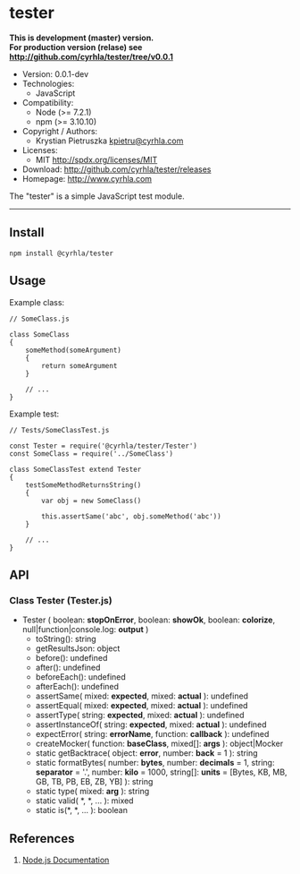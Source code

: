 tester
======
**This is development (master) version.<br> For production version (relase) see
<http://github.com/cyrhla/tester/tree/v0.0.1>**
- Version: 0.0.1-dev
- Technologies:
  - JavaScript
- Compatibility:
  - Node (>= 7.2.1)
  - npm (>= 3.10.10)
- Copyright / Authors:
  - Krystian Pietruszka <kpietru@cyrhla.com>
- Licenses:
  - MIT <http://spdx.org/licenses/MIT>
- Download: <http://github.com/cyrhla/tester/releases>
- Homepage: <http://www.cyrhla.com>

The "tester" is a simple JavaScript test module.
________________________________________________

Install
-------

    npm install @cyrhla/tester

Usage
-----

Example class:

    // SomeClass.js

    class SomeClass
    {
        someMethod(someArgument)
        {
            return someArgument
        }

        // ...
    }

Example test:

    // Tests/SomeClassTest.js

    const Tester = require('@cyrhla/tester/Tester')
    const SomeClass = require('../SomeClass')

    class SomeClassTest extend Tester
    {
        testSomeMethodReturnsString()
        {
            var obj = new SomeClass()

            this.assertSame('abc', obj.someMethod('abc'))
        }

        // ...
    }

API
---

### Class Tester (Tester.js)

- Tester ( boolean: __stopOnError__, boolean: __showOk__, boolean: __colorize__, null|function|console.log: __output__ )
  - toString(): string
  - getResultsJson: object
  - before(): undefined
  - after(): undefined
  - beforeEach(): undefined
  - afterEach(): undefined
  - assertSame( mixed: __expected__, mixed: __actual__ ): undefined
  - assertEqual( mixed: __expected__, mixed: __actual__ ): undefined
  - assertType( string: __expected__, mixed: __actual__ ): undefined
  - assertInstanceOf( string: __expected__, mixed: __actual__ ): undefined
  - expectError( string: __errorName__, function: __callback__ ): undefined
  - createMocker( function: __baseClass__, mixed[]: __args__ ): object|Mocker
  - static getBacktrace( object: __error__, number: __back__ = 1 ): string
  - static formatBytes( number: __bytes__, number: __decimals__ = 1, string: __separator__ = '.', number: __kilo__ = 1000, string[]: __units__ = [Bytes, KB, MB, GB, TB, PB, EB, ZB, YB] ): string
  - static type( mixed: __arg__ ): string
  - static valid( *, *, ... ): mixed
  - static is(*, *, ... ): boolean

References
----------

1. [Node.js Documentation][1]

[1]: http://nodejs.org/api/modules.html

